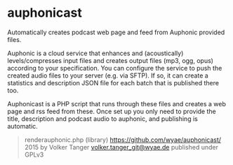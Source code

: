 # auphonicast
Automatically creates podcast web page and feed from Auphonic provided files.

Auphonic is a cloud service that enhances and (acoustically) levels/compresses input files and creates output files (mp3, ogg, opus) according to your specification.
You can configure the service to push the created audio files to your server (e.g. via SFTP). If so, it can create a statistics and description JSON file for each batch that is published there too.

Auphonicast is a PHP script that runs through these files and creates a web page and rss feed from these.
Once set up you only need to provide the title, description and podcast audio to auphonic, and publishing is automatic.

> renderauphonic.php (library) 
> https://github.com/wyae/auphonicast/
> 2015 by Volker Tanger <volker.tanger_git@wyae.de> published under GPLv3


